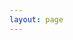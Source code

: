 ```yaml
---
layout: page
---
```


<script setup>
import {
  VPTeamPage,
  VPTeamPageTitle,
  VPTeamMembers
} from 'vitepress/theme'
import friends from './friends'
const members = [
    {
    name: '北雁云依',
    links: [{
      icon: 'github',
      link: 'https://beiyanyunyi.github.io/',
    }],
    avatar: 'https://img-cdn.dustella.net/byyy-avtr.png',
    desc: '嘿嘿，这是我家某位',
  },
  ...friends.sort(()=>Math.random()-0.5)
]
</script>

<VPTeamPage>
  <VPTeamPageTitle>
    <template #title>
      Team
    </template>
    <template #lead>
      咕噜咕噜
    </template>
  </VPTeamPageTitle>
  <ClientOnly>
    <VPTeamMembers
      :members="members"
    />
  </ClientOnly>
</VPTeamPage>
